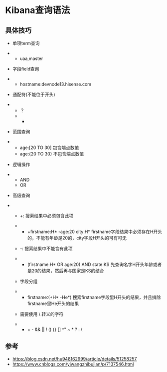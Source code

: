 # Kibana查询语法

## 具体技巧

- 单项term查询

- - uaa,master

- 字段field查询

- - hostname:devnode13.hisense.com

- 通配符(不能位于开头)

- - ？
  - *

- 范围查询

- - age:[20 TO 30] 包含端点数值
  - age:{20 TO 30} 不包含端点数值

- 逻辑操作

- - AND
  - OR

- 高级查询

- - +: 搜索结果中必须包含此项

  - -  +firstname:H* -age:20 city:H*   firstname字段结果中必须存在H开头的，不能有年龄是20的，city字段H开头的可有可无

  - -: 搜索结果中不能含有此项

  - - (firstname:H* OR age:20) AND state:KS   先查询名字H开头年龄或者是20的结果，然后再与国家是KS的结合

  - 字段分组

  - - firstname:(+H* -He*)   搜索firstname字段里H开头的结果，并且排除firstname里He开头的结果

  - 需要使用 \ 转义的字符

  - - \+ - && || ! () {} [] ^" ~ * ? : \



## 参考

-  https://blog.csdn.net/hu948162999/article/details/51258257 
-  https://www.cnblogs.com/yiwangzhibujian/p/7137546.html 